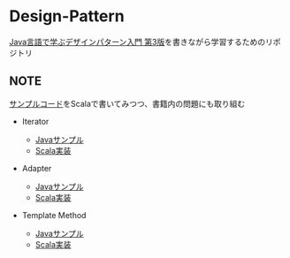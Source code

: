 # Design-Pattern
[Java言語で学ぶデザインパターン入門 第3版](https://www.hyuki.com/dp/)を書きながら学習するためのリポジトリ

## NOTE
[サンプルコード](https://github.com/Kanta715/design-pattern/tree/main/java-sample/src)をScalaで書いてみつつ、書籍内の問題にも取り組む

- Iterator
  - [Javaサンプル](https://github.com/Kanta715/design-pattern/tree/main/java-sample/src/Iterator)
  - [Scala実装](https://github.com/Kanta715/design-pattern/tree/main/src/main/scala/Interator)

- Adapter
  - [Javaサンプル](https://github.com/Kanta715/design-pattern/tree/main/java-sample/src/Adapter)
  - [Scala実装](https://github.com/Kanta715/design-pattern/tree/main/src/main/scala/Adapter)

- Template Method
  - [Javaサンプル](https://github.com/Kanta715/design-pattern/tree/main/java-sample/src/TemplateMethod)
  - [Scala実装](https://github.com/Kanta715/design-pattern/tree/main/src/main/scala/TemplateMethod)
